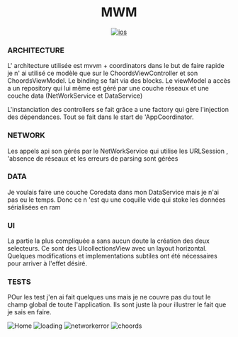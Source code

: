 <h1 align="center">MWM</h1>
<p align="center">
  <a href="https://upload.wikimedia.org/wikipedia/commons/d/d6/IOS_13_logo.svg"><img alt="ios" src="https://upload.wikimedia.org/wikipedia/commons/d/d6/IOS_13_logo.svg"/></a>
</p>

### ARCHITECTURE
L' architecture utilisée est mvvm + coordinators dans le but de faire rapide je n' ai utilisé ce modèle que sur le ChoordsViewController  et son ChoordsViewModel.
Le binding se fait via des blocks.
Le viewModel a accès a un repository qui lui même est géré par une couche réseaux et une couche data (NetWorkService et DataService)

L'instanciation des controllers se fait grâce a une factory qui gère l'injection des dépendances.
Tout se fait dans le start de 'AppCoordinator.
### NETWORK
Les appels api son gérés par le NetWorkService qui utilise les URLSession , 'absence de réseaux et les erreurs de parsing sont gérées
### DATA
Je voulais faire une couche Coredata dans mon DataService mais je n'ai pas eu le temps. Donc ce n 'est qu une coquille vide qui stoke les données sérialisées en ram
### UI
La partie la plus compliquée a sans aucun doute la création des deux selecteurs.
Ce sont des UIcollectionsView avec un layout horizontal.
Quelques modifications et implementations subtiles ont été nécessaires pour arriver à l'effet désiré.
### TESTS
POur les test j'en ai fait quelques uns mais je ne couvre pas du tout le champ global de toute l'application.
Ils sont juste là pour illustrer le fait que je sais en faire.


![Home](https://github.com/clebodam/mwm/blob/main/images/home.png "")
![loading](https://github.com/clebodam/mwm/blob/main/images/loading.png "")
![networkerror](https://github.com/clebodam/mwm/blob/main/images/networkerror.png "")
![choords](https://github.com/clebodam/mwm/blob/main/images/choords.png "")
